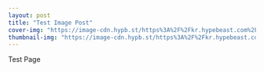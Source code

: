 ```yaml
---
layout: post
title: "Test Image Post"
cover-img: "https://image-cdn.hypb.st/https%3A%2F%2Fkr.hypebeast.com%2Ffiles%2F2021%2F09%2Fftx-nft-handwritten-test-270k-usd-001.jpeg?q=75&w=750&cbr=1&fit=max"
thumbnail-img: "https://image-cdn.hypb.st/https%3A%2F%2Fkr.hypebeast.com%2Ffiles%2F2021%2F09%2Fftx-nft-handwritten-test-270k-usd-001.jpeg?q=75&w=750&cbr=1&fit=max"
---
```

Test Page
